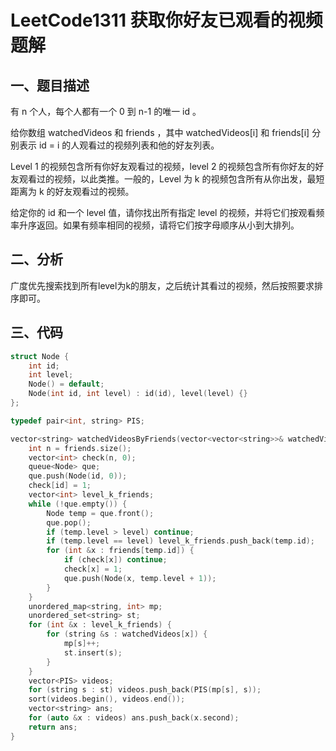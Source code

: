 # LeetCode1311 获取你好友已观看的视频 题解

## 一、题目描述

有 n 个人，每个人都有一个  0 到 n-1 的唯一 id 。

给你数组 watchedVideos  和 friends ，其中 watchedVideos[i]  和 friends[i] 分别表示 id = i 的人观看过的视频列表和他的好友列表。

Level 1 的视频包含所有你好友观看过的视频，level 2 的视频包含所有你好友的好友观看过的视频，以此类推。一般的，Level 为 k 的视频包含所有从你出发，最短距离为 k 的好友观看过的视频。

给定你的 id  和一个 level 值，请你找出所有指定 level 的视频，并将它们按观看频率升序返回。如果有频率相同的视频，请将它们按字母顺序从小到大排列。



## 二、分析

广度优先搜索找到所有level为k的朋友，之后统计其看过的视频，然后按照要求排序即可。



## 三、代码

```c++
struct Node {
    int id;
    int level;
    Node() = default;
    Node(int id, int level) : id(id), level(level) {}
};

typedef pair<int, string> PIS;

vector<string> watchedVideosByFriends(vector<vector<string>>& watchedVideos, vector<vector<int>>& friends, int id, int level) {
    int n = friends.size();
    vector<int> check(n, 0);
    queue<Node> que;
    que.push(Node(id, 0));
    check[id] = 1;
    vector<int> level_k_friends;
    while (!que.empty()) {
        Node temp = que.front();
        que.pop();
        if (temp.level > level) continue;
        if (temp.level == level) level_k_friends.push_back(temp.id);
        for (int &x : friends[temp.id]) {
            if (check[x]) continue;
            check[x] = 1;
            que.push(Node(x, temp.level + 1));
        }
    }
    unordered_map<string, int> mp;
    unordered_set<string> st;
    for (int &x : level_k_friends) {
        for (string &s : watchedVideos[x]) {
            mp[s]++;
            st.insert(s);
        }
    }
    vector<PIS> videos;
    for (string s : st) videos.push_back(PIS(mp[s], s));
    sort(videos.begin(), videos.end());
    vector<string> ans;
    for (auto &x : videos) ans.push_back(x.second);
    return ans;
}
```

